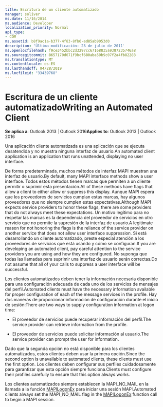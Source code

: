 ```yaml
---
title: Escritura de un cliente automatizado
manager: soliver
ms.date: 11/16/2014
ms.audience: Developer
localization_priority: Normal
api_type:
- COM
ms.assetid: b8f9ac1a-b377-4f83-8fb6-ed85ab9053d0
description: 'Última modificación: 23 de julio de 2011'
ms.openlocfilehash: f9ce3452bbc2d3297cc67168835a9387235746a8
ms.sourcegitcommit: 8657170d071f9bcf680aba50b9c07f2a4fb82283
ms.translationtype: MT
ms.contentlocale: es-ES
ms.lasthandoff: 04/28/2019
ms.locfileid: "33439768"
---
```

# <a name="writing-an-automated-client"></a><span data-ttu-id="0a78e-103">Escritura de un cliente automatizado</span><span class="sxs-lookup"><span data-stu-id="0a78e-103">Writing an Automated Client</span></span>

  
  
<span data-ttu-id="0a78e-104">**Se aplica a**: Outlook 2013 | Outlook 2016</span><span class="sxs-lookup"><span data-stu-id="0a78e-104">**Applies to**: Outlook 2013 | Outlook 2016</span></span> 
  
<span data-ttu-id="0a78e-105">Una aplicación cliente automatizada es una aplicación que se ejecuta desatendida y no muestra ninguna interfaz de usuario.</span><span class="sxs-lookup"><span data-stu-id="0a78e-105">An automated client application is an application that runs unattended, displaying no user interface.</span></span>
  
 <span data-ttu-id="0a78e-106">De forma predeterminada, muchos métodos de interfaz MAPI muestran una interfaz de usuario.</span><span class="sxs-lookup"><span data-stu-id="0a78e-106">By default, many MAPI interface methods show a user interface.</span></span> <span data-ttu-id="0a78e-107">Todos estos métodos tienen marcas que permiten a un cliente permitir o suprimir esta presentación.</span><span class="sxs-lookup"><span data-stu-id="0a78e-107">All of these methods have flags that allow a client to either allow or suppress this display.</span></span> <span data-ttu-id="0a78e-108">Aunque MAPI espera que los proveedores de servicios cumplan estas marcas, hay algunos proveedores que no siempre cumplen estas expectativas.</span><span class="sxs-lookup"><span data-stu-id="0a78e-108">Although MAPI expects service providers to honor these flags, there are some providers that do not always meet these expectations.</span></span> <span data-ttu-id="0a78e-109">Un motivo legítimo para no respetar las marcas es la dependencia del proveedor de servicios en otro servicio que no permite la supresión de la interfaz de usuario.</span><span class="sxs-lookup"><span data-stu-id="0a78e-109">A legitimate reason for not honoring the flags is the reliance of the service provider on another service that does not allow user interface suppression.</span></span> <span data-ttu-id="0a78e-110">Si está desarrollando un cliente automatizado, preste especial atención a los proveedores de servicios que está usando y cómo se configuran.</span><span class="sxs-lookup"><span data-stu-id="0a78e-110">If you are developing an automated client, pay careful attention to the service providers you are using and how they are configured.</span></span> <span data-ttu-id="0a78e-111">No suponga que todas las llamadas para suprimir una interfaz de usuario serán correctas.</span><span class="sxs-lookup"><span data-stu-id="0a78e-111">Do not assume that all of your calls to suppress a user interface will be successful.</span></span> 
  
<span data-ttu-id="0a78e-112">Los clientes automatizados deben tener la información necesaria disponible para una configuración adecuada de cada uno de los servicios de mensajes del perfil.</span><span class="sxs-lookup"><span data-stu-id="0a78e-112">Automated clients must have the necessary information available for proper configuration of each of the message services in the profile.</span></span> <span data-ttu-id="0a78e-113">Hay dos maneras de proporcionar información de configuración durante el inicio de sesión:</span><span class="sxs-lookup"><span data-stu-id="0a78e-113">There are two ways to supply configuration information at logon time:</span></span>
  
- <span data-ttu-id="0a78e-114">El proveedor de servicios puede recuperar información del perfil.</span><span class="sxs-lookup"><span data-stu-id="0a78e-114">The service provider can retrieve information from the profile.</span></span>
    
- <span data-ttu-id="0a78e-115">El proveedor de servicios puede solicitar información al usuario.</span><span class="sxs-lookup"><span data-stu-id="0a78e-115">The service provider can prompt the user for information.</span></span> 
    
<span data-ttu-id="0a78e-116">Dado que la segunda opción no está disponible para los clientes automatizados, estos clientes deben usar la primera opción.</span><span class="sxs-lookup"><span data-stu-id="0a78e-116">Since the second option is unavailable to automated clients, these clients must use the first option.</span></span> <span data-ttu-id="0a78e-117">Los clientes deben configurar sus perfiles cuidadosamente para garantizar que esta opción siempre funciona.</span><span class="sxs-lookup"><span data-stu-id="0a78e-117">Clients must configure their profiles carefully to ensure that this option always works.</span></span>
  
<span data-ttu-id="0a78e-118">Los clientes automatizados siempre establecen la MAPI_NO_MAIL en la llamada a la función [MAPILogonEx](mapilogonex.md) para iniciar una sesión MAPI.</span><span class="sxs-lookup"><span data-stu-id="0a78e-118">Automated clients always set the MAPI_NO_MAIL flag in the [MAPILogonEx](mapilogonex.md) function call to begin a MAPI session.</span></span> 
  

